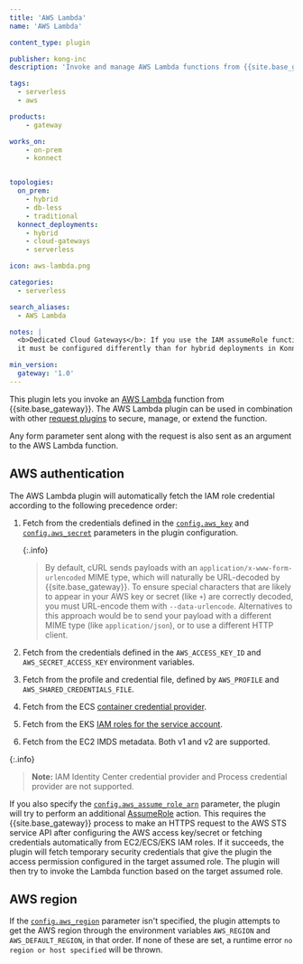 ```yaml
---
title: 'AWS Lambda'
name: 'AWS Lambda'

content_type: plugin

publisher: kong-inc
description: 'Invoke and manage AWS Lambda functions from {{site.base_gateway}}'

tags:
  - serverless
  - aws

products:
    - gateway

works_on:
    - on-prem
    - konnect


topologies:
  on_prem:
    - hybrid
    - db-less
    - traditional
  konnect_deployments:
    - hybrid
    - cloud-gateways
    - serverless

icon: aws-lambda.png

categories:
  - serverless

search_aliases:
  - AWS Lambda

notes: |
  <b>Dedicated Cloud Gateways</b>: If you use the IAM assumeRole functionality with this plugin, 
  it must be configured differently than for hybrid deployments in Konnect.

min_version:
  gateway: '1.0'
---
```


This plugin lets you invoke an [AWS Lambda](https://aws.amazon.com/lambda/) function from {{site.base_gateway}}. 
The AWS Lambda plugin can be used in combination with other [request plugins](/plugins/?terms=request) 
to secure, manage, or extend the function.

Any form parameter sent along with the request is also sent as an argument to the AWS Lambda function.


## AWS authentication

The AWS Lambda plugin will automatically fetch the IAM role credential according to the following
precedence order:
1. Fetch from the credentials defined in the [`config.aws_key`](./reference/#schema--config-aws_key) and [`config.aws_secret`](./reference/#schema--config-aws_secret) parameters in the plugin configuration.

   {:.info}
   > By default, cURL sends payloads with an
   `application/x-www-form-urlencoded` MIME type, which will naturally be URL-decoded by {{site.base_gateway}}. 
   To ensure special characters that are likely to appear in
   your AWS key or secret (like `+`) are correctly decoded, you must
   URL-encode them with `--data-urlencode`.
   Alternatives to this approach would be to send your payload with a
   different MIME type (like `application/json`), or to use a different HTTP client.

1. Fetch from the credentials defined in the `AWS_ACCESS_KEY_ID` and `AWS_SECRET_ACCESS_KEY` environment variables.
1. Fetch from the profile and credential file, defined by `AWS_PROFILE` and `AWS_SHARED_CREDENTIALS_FILE`.
1. Fetch from the ECS [container credential provider](https://docs.aws.amazon.com/sdkref/latest/guide/feature-container-credentials.html).
1. Fetch from the EKS [IAM roles for the service account](https://docs.aws.amazon.com/eks/latest/userguide/iam-roles-for-service-accounts.html).
1. Fetch from the EC2 IMDS metadata. Both v1 and v2 are supported.

{:.info}
> **Note:** IAM Identity Center credential provider and Process credential provider are not supported.

If you also specify the [`config.aws_assume_role_arn`](./reference/#schema--config-aws_assume_role_arn) parameter, the plugin will try to perform
an additional [AssumeRole](https://docs.aws.amazon.com/STS/latest/APIReference/API_AssumeRole.html)
action. This requires the {{site.base_gateway}} process to make an HTTPS request to the AWS STS service API after
configuring the AWS access key/secret or fetching credentials automatically from EC2/ECS/EKS IAM roles.
If it succeeds, the plugin will fetch temporary security credentials that give the plugin the access permission configured in the target assumed role. The plugin will then try to invoke the Lambda function based on the target assumed role.

## AWS region

If the [`config.aws_region`](./reference/#schema--config-aws_region) parameter isn't specified, the plugin attempts to get the
AWS region through the environment variables `AWS_REGION` and `AWS_DEFAULT_REGION`,
in that order. If none of these are set, a runtime error `no region or host specified`
will be thrown.
